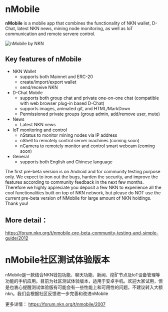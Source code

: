 # nMobile

**nMobile** is a mobile app that combines the functionality of NKN wallet, D-Chat, latest NKN news, mining node monitoring, as well as IoT communication and remote servere control.

![nMobile by NKN](https://github.com/nknorg/nMobile/blob/master/nmobile%20collage.jpeg)

## Key features of nMobile

* NKN Wallet
  * supports both Mainnet and ERC-20
  * create/import/export wallet
  * send/receive NKN
* D-Chat Mobile
  * supports both group chat and private one-on-one chat (compatible with web browser plug-in based D-Chat)
  * supports images, animated gif, and HTML/MarkDown
  * Permissioned private groups (group admin, add/remove user, mute)
* News
  * Latest NKN news
* IoT monitoring and control
  * nStatus to monitor mining nodes via IP address
  * nShell to remotely control server machines (coming soon)
  * nCamera to remotely monitor and control smart webcam (coming soon)
* General
  * supports both English and Chinese language

The first pre-beta version is on Android and for community testing purpose only. We expect to iron out the bugs, harden the security, and improve the features according to community feedback in the next few months. Therefore we highly appreciate you deposit a few NKN to experience all the cool functionalities built on top of NKN network, but please do NOT use the current pre-beta version of NMobile for large amount of NKN holdings. Thank you!

## More detail：
https://forum.nkn.org/t/nmobile-pre-beta-community-testing-and-simple-guide/2012


# nMobile社区测试体验版本
nMobile是一款结合NKN钱包功能、聊天功能、新闻、挖矿节点及IoT设备管理等功能的手机应用。目前为社区测试体验版本，适用于安卓手机。欢迎大家试用，但是也衷心提醒测试体验版有可能会有一些性能上和可用性的问题，不建议转入大额nkn。我们会根据社区反馈进一步完善和改进nMobile

更多详情：
https://forum.nkn.org/t/nmobile/2007


